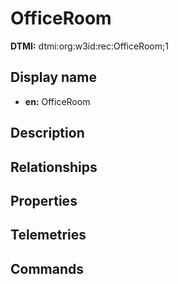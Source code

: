 # OfficeRoom
**DTMI:** dtmi:org:w3id:rec:OfficeRoom;1
## Display name
- **en:** OfficeRoom
## Description
## Relationships
## Properties
## Telemetries
## Commands
